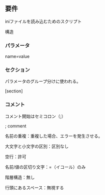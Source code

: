 ## 要件

iniファイルを読み込むためのスクリプト



構造



### パラメータ

name=value



### セクション

パラメータのグループ分けに使われる。

[section]



### コメント

コメント開始はセミコロン（;）

; comment



名前の重複：重複した場合、エラーを発生させる。

大文字と小文字の区別：区別なし

空行：許可

名前/値の区切り文字：=（イコール）のみ

階層構造：無し

行頭にあるスペース：無視する











